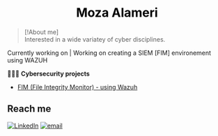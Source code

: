 <h1 align="center" style="color:black; font-weight:bold;">
  Moza Alameri
</h1>

> [!About me]  
> Interested in a wide variatey of cyber disciplines. 



 Currently working on |
 Working on creating a SIEM [FIM] environement using WAZUH 


👩🏾‍💻 **Cybersecurity projects**

- [FIM (File Integrity Monitor) - using Wazuh ](https://github.com/MouzaAlameri-sec/FIM-LAB/tree/main)




## Reach me 
 [![LinkedIn](https://img.shields.io/badge/LinkedIn-%230077B5.svg?logo=linkedin&logoColor=white)](https://www.linkedin.com/in/mouzaalameri-sec)  [![email](https://img.shields.io/badge/Email-D14836?logo=gmail&logoColor=white)](mailto:mozaalamriii@gmail.com) 

<!-- Proudly created with GPRM ( https://gprm.itsvg.in ) -->
